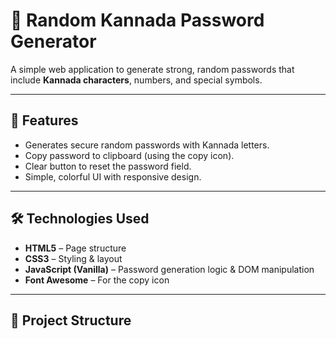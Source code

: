 # 🎯 Random Kannada Password Generator

A simple web application to generate strong, random passwords that include **Kannada characters**, numbers, and special symbols.

---

## 🚀 Features
- Generates secure random passwords with Kannada letters.
- Copy password to clipboard (using the copy icon).
- Clear button to reset the password field.
- Simple, colorful UI with responsive design.

---

## 🛠️ Technologies Used
- **HTML5** – Page structure  
- **CSS3** – Styling & layout  
- **JavaScript (Vanilla)** – Password generation logic & DOM manipulation  
- **Font Awesome** – For the copy icon

---

## 📂 Project Structure
